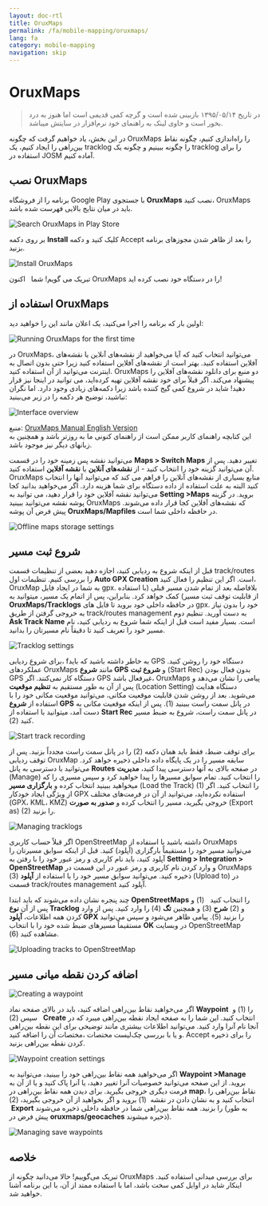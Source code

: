 ```yaml
---
layout: doc-rtl
title: OruxMaps
permalink: /fa/mobile-mapping/oruxmaps/
lang: fa
category: mobile-mapping
navigation: skip
---
```


OruxMaps
===============

> در تاریخ ۱۳۹۵/۰۵/۱۴ بازبینی شده است و گرچه کمی قدیمی است اما هنوز به درد بخور است و حاوی لینک به راهنمای خود نرم‌افزار در سایتش میباشد.

در این بخش، یاد خواهیم گرفت که چگونه OruxMaps را راه‌اندازی کنیم، چگونه نقاط بین‌راهی را ایجاد کنیم، یک tracklog را چگونه ببینیم و چگونه یک tracklog را برای استفاده در JOSM آماده کنیم.  

نصب OruxMaps
------------------

برنامه را از فروشگاه Google Play با جستجوی **OruxMaps** نصب کنید، OruxMaps باید در میان نتایج بالایی فهرست شده باشد.  

![Search OruxMaps in Play Store][]

بر روی دکمه **Install** کلیک کنید و دکمه Accept را بعد از ظاهر شدن مجوزهای برنامه بزنید.  

![Install OruxMaps][]

تبریک می گویم! شما   اکنون OruxMaps را در دستگاه خود نصب کرده اید!  

استفاده از OruxMaps
--------------------

اولین بار که برنامه را اجرا می‌کنید، یک اعلان مانند این را خواهید دید:  

![Running OruxMaps for the first time][]

در OruxMaps، می‌توانید انتخاب کنید که آیا می‌خواهید از نقشه‌های آنلاین یا نقشه‌های آفلاین استفاده کنید. بهتر است از نقشه‌های آفلاین استفاده کنید زیرا حتی بدون اتصال به اینترنت می‌توانید از آن استفاده کنید. OruxMaps دو منبع برای دانلود نقشه‌های آفلاین را پیشنهاد می‌کند. اگر قبلاً برای خود نقشه آفلاین تهیه کرده‌اید، می توانید در اینجا نیز قرار دهید! شاید در شروع کمی گیج کننده باشد زیرا دکمه‌های زیادی وجود دارد. اما نگران نباشید، توضیح هر دکمه را در زیر می‌بینید:  

![Interface overview][]

منبع: [OruxMaps Manual English Version](http://www.google.com/url?q=http%3A%2F%2Fwww.oruxmaps.com%2Foruxmapsmanual_en.pdf&sa=D&sntz=1&usg=AFQjCNFY7Tk-Gzz9NFKy9WOsnfnn8x3Kwg)  
این کتابچه راهنمای کاربر ممکن است از راهنمای کنونی ما به روزتر باشد و همچنین به زبانهای دیگر نیز موجود باشد.  

می‌توانید نقشه پس زمینه خود را در قسمت **Maps \> Switch Maps** تغییر دهید. پس از آن می‌توانید گزینه خود را انتخاب کنید - از **نقشه‌های آنلاین** یا 
**نقشه آفلاین** استفاده کنید. OruxMaps منابع بسیاری از نقشه‌های آنلاین را فراهم می کند که می‌توانید آنها را انتخاب کنید البته به علت استفاده از داده دستگاه برای شما هزینه دارد. اگر می‌خواهید بدانید کجا می‌توانید نقشه آفلاین خود را قرار دهید، می توانید به **Setting \>Maps** بروید. در گزینه پوشه نقشه می‌توانید ببینید OruxMaps 
که نقشه‌های آفلاین کجا قرار داده می‌شوند. پیش فرض آن پوشه **OruxMaps/Mapfiles** در حافظه داخلی شما است.  

![Offline maps storage settings][]

شروع ثبت مسیر
--------------

قبل از اینکه شروع به ردیابی کنید، اجازه دهید بعضی از تنظیمات قسمت track/routes را بررسی کنیم. تنظیمات اول **Auto GPX Creation** است. اگر این تنظیم را فعال کنید، OruxMap به شما در ایجاد فایل gpx. بلافاصله بعد از تمام شدن مسیر قبلی (با استفاده از قابلیت توقف ثبت مسیر) کمک خواهد کرد. بنابراین، پس از اتمام یک مسیر، میتوانید به **OruxMaps/Tracklogs** در حافظه داخلی خود بروید تا فایل های gpx. خود را بدون نیاز به خروجی گرفتن از طریق track/routes management به دست آورید. تنظیم دوم **Ask Track Name** است. بسیار مفید است قبل از اینکه شما شروع به ردیابی کنید، نام مسیر خود را تعریف کنید تا دقیقاً نام مسیرتان را بدانید.  

![Tracklog settings][]

برای شروع ردیابی، fبه خاطر داشته باشید که باید GPS دستگاه خود را روشن کنید. عملکردهای OruxMaps مانند **شروع GPS** و **شروع ثبت** (Start Rec) بدون فعال بودن GPS دستگاه کار نمی‌کنند. اگر GPS غیرفعال باشد، OruxMaps پیامی را نشان می‌دهد و پس از آن به طور مستقیم به **تنظیم موقعیت** (Location Setting) دستگاه هدایت می‌شوید. بعد از روشن شدن قابلیت موقعیت مکانی، می‌توانید موقعیت مکانی خود را با استفاده از **شروع GPS** در پانل سمت راست ببینید (1). پس از اینکه موقعیت مکانی به دست آمد، میتوانید با استفاده از **Start Rec** در پانل سمت راست، شروع به ضبط مسیر کنید (2).  

![Start track recording][]

برای توقف ضبط، فقط باید همان دکمه (2) را در پانل سمت راست مجدداً بزنید. پس از توقف ردیابی OruxMap سابقه مسیر را در یک پایگاه داده داخلی ذخیره خواهد کرد. می‌توانید با دسترسی به پانل **Routes** در صفحه بالای به آنها دسترسی پیدا کنید، **مدیریت** (Manage) را انتخاب کنید. تمام سوابق مسیرها را پیدا خواهید کرد و سپس مسیری را که میخواهید ببینید انتخاب کرده و **بارگزاری مسیر** (Load the Track) (1) را انتخاب کنید. اگر از ویژگی ایجاد خودکار GPX استفاده نکرده‌اید، می‌توانید از آن در فرمت‌های مختلف (GPX، KML، KMZ) خروجی بگیرید، مسیر را انتخاب کرده و **صدور به صورت** (Export as) (2) را بزنید.  

![Managing tracklogs][]

اگر قبلاً حساب کاربری OpenStreetMap داشته باشید با استفاده از OruxMaps می‌توانید مسیر خود را مستقیماً بارگزاری (آپلود) کنید. قبل از اینکه سوابق مسیرتان را آپلود کنید، باید نام کاربری و رمز عبور خود را با رفتن به **Setting \> Integration \> OpenStreetMap** و وارد کردن نام کاربری و رمز عبور در این قسمت در OruxMaps ذخیره کنید. می‌توانید سوابق مسیر خود را با استفاده از **آپلود** (3) (Upload to) در قسمت track/routes management آپلود کنید.  

چند پنجره نشان داده می‌شوند که باید ابتدا **OpenStreetMaps** را انتخاب کنید   (1) و پس از آن **نوع Tracklog** و (2) **شرح** (3) و همچنین **تگ** (4) را وارد کنید. پس از وارد کردن همه اطلاعات، **آپلود GPX** را بزنید (5). پیامی ظاهر می‌شود و سپس می‌توانید مستقیماً مسیرهای ضبط شده خود را با انتخاب **OK** در وبسایت OpenStreetMap مشاهده کنید (6).  

![Uploading tracks to OpenStreetMap][]

اضافه کردن نقطه میانی مسیر
---------------------

![Creating a waypoint][]

اگر می‌خواهید نقاط بین‌راهی اضافه کنید، باید در بالای صفحه نماد **Waypoint**  را (1)  و سپس  (2)   **Create** انتخاب کنید. این شما را به صفحه ایجاد نقطه بین‌راهی میبرد که در آنجا نام آنرا وارد کنید. می‌توانید اطلاعات بیشتری مانند توضیحی برای این نقطه بین‌راهی و یا با بررسی چک‌لیست مختصات ،مختصات آن را اضافه کنید.  Accept را برای ذخیره کردن نقطه بین‌راهی بزنید.  

![Waypoint creation settings][]

اگر می‌خواهید همه نقاط بین‌راهی خود را ببینید، می‌توانید به **Waypoint \>Manage** بروید. از این صفحه می‌توانید خصوصیات آنرا تغییر دهید، یا آنرا پاک کنید و یا از آن به فرمت دیگری خروجی بگیرید. برای دیدن همه نقاط بین‌راهی در **map**، نقاط بین‌راهی را انتخاب کنید و به نشان دادن در نقشه  (1) بروید و اگر بخواهید از آن خروجی بگیرید، (2)  **Export** را بزنید. همه نقاط بین‌راهی شما در حافظه داخلی ذخیره می‌شوند (به طور پیش فرض در **oruxmaps/geocaches** ذخیره میشوند).  

![Managing save waypoints][]

خلاصه
-----------

تبریک می‌گوییم! حالا می‌دانید چگونه از OruxMaps برای بررسی میدانی استفاده کنید. اینکار شاید در اوایل کمی سخت باشد، اما با استفاده ممتد از آن، با این برنامه آشنا خواهید شد.  

[Search OruxMaps in Play Store]: /images/mobile-mapping/oruxmaps_image00.png
[Install OruxMaps]: /images/mobile-mapping/oruxmaps_image03.png
[Running OruxMaps for the first time]: /images/mobile-mapping/oruxmaps_image01.png
[Interface overview]: /images/mobile-mapping/oruxmaps_image09.png
[Offline maps storage settings]: /images/mobile-mapping/oruxmaps_image06.png
[Tracklog settings]: /images/mobile-mapping/oruxmaps_image11.png
[Start track recording]: /images/mobile-mapping/oruxmaps_image02.png
[Managing tracklogs]: /images/mobile-mapping/oruxmaps_image10.png
[Uploading tracks to OpenStreetMap]: /images/mobile-mapping/oruxmaps_image05.png
[Creating a waypoint]: /images/mobile-mapping/oruxmaps_image07.png
[Waypoint creation settings]: /images/mobile-mapping/oruxmaps_image08.png
[Managing save waypoints]: /images/mobile-mapping/oruxmaps_image04.png
